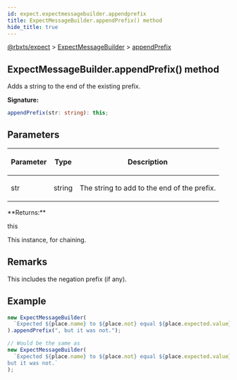 ```yaml
---
id: expect.expectmessagebuilder.appendprefix
title: ExpectMessageBuilder.appendPrefix() method
hide_title: true
---
```


[@rbxts/expect](./expect.md) &gt; [ExpectMessageBuilder](./expect.expectmessagebuilder.md) &gt; [appendPrefix](./expect.expectmessagebuilder.appendprefix.md)

## ExpectMessageBuilder.appendPrefix() method

Adds a string to the end of the existing prefix.

**Signature:**

```typescript
appendPrefix(str: string): this;
```

## Parameters

<table><thead><tr><th>

Parameter


</th><th>

Type


</th><th>

Description


</th></tr></thead>
<tbody><tr><td>

str


</td><td>

string


</td><td>

The string to add to the end of the prefix.


</td></tr>
</tbody></table>
**Returns:**

this

This instance, for chaining.

## Remarks

This includes the negation prefix (if any).

## Example


```ts
new ExpectMessageBuilder(
  `Expected ${place.name} to ${place.not} equal ${place.expected.value}`
).appendPrefix(", but it was not.");

// Would be the same as
new ExpectMessageBuilder(
  `Expected ${place.name} to ${place.not} equal ${place.expected.value},
but it was not.`
);
```
